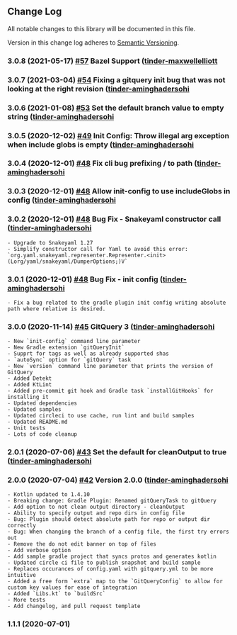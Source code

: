 ## Change Log
All notable changes to this library will be documented in this file.

Version in this change log adheres to [Semantic Versioning](http://semver.org/).

### 3.0.8 (2021-05-17) [#57](https://github.com/Tinder/GitQuery/pull/57) Bazel Support ([tinder-maxwellelliott](https://github.com/tinder-maxwellelliott )

### 3.0.7 (2021-03-04) [#54](https://github.com/Tinder/GitQuery/pull/54) Fixing a gitquery init bug that was not looking at the right revision ([tinder-aminghadersohi](https://github.com/tinder-aminghadersohi)

### 3.0.6 (2021-01-08) [#53](https://github.com/Tinder/GitQuery/pull/53) Set the default branch value to empty string ([tinder-aminghadersohi](https://github.com/tinder-aminghadersohi)

### 3.0.5 (2020-12-02) [#49](https://github.com/Tinder/GitQuery/pull/49) Init Config: Throw illegal arg exception when include globs is empty ([tinder-aminghadersohi](https://github.com/tinder-aminghadersohi)

### 3.0.4 (2020-12-01) [#48](https://github.com/Tinder/GitQuery/pull/48) Fix cli bug prefixing / to path ([tinder-aminghadersohi](https://github.com/tinder-aminghadersohi)

### 3.0.3 (2020-12-01) [#48](https://github.com/Tinder/GitQuery/pull/48) Allow init-config to use includeGlobs in config ([tinder-aminghadersohi](https://github.com/tinder-aminghadersohi)
    
### 3.0.2 (2020-12-01) [#48](https://github.com/Tinder/GitQuery/pull/48) Bug Fix - Snakeyaml constructor call ([tinder-aminghadersohi](https://github.com/tinder-aminghadersohi)
    - Upgrade to Snakeyaml 1.27 
    - Simplify constructor call for Yaml to avoid this error: `org.yaml.snakeyaml.representer.Representer.<init>(Lorg/yaml/snakeyaml/DumperOptions;)V`
    
### 3.0.1 (2020-12-01) [#48](https://github.com/Tinder/GitQuery/pull/48) Bug Fix - init config ([tinder-aminghadersohi](https://github.com/tinder-aminghadersohi)
    - Fix a bug related to the gradle plugin init config writing absolute path where relative is desired. 
    
### 3.0.0 (2020-11-14) [#45](https://github.com/Tinder/GitQuery/pull/45) GitQuery 3 ([tinder-aminghadersohi](https://github.com/tinder-aminghadersohi)
    - New `init-config` command line parameter
    - New Gradle extension `gitQueryInit` 
    - Supprt for tags as well as already supported shas
    - `autoSync` option for `gitQuery` task
    - New `version` command line parameter that prints the version of GitQuery
    - Added Detekt
    - Added KtLint
    - Added pre-commit git hook and Gradle task `installGitHooks` for installing it
    - Updated dependencies
    - Updated samples 
    - Updated circleci to use cache, run lint and build samples
    - Updated README.md
    - Unit tests
    - Lots of code cleanup


### 2.0.1 (2020-07-06) [#43](https://github.com/Tinder/GitQuery/pull/43) Set the default for cleanOutput to true ([tinder-aminghadersohi](https://github.com/tinder-aminghadersohi)

### 2.0.0 (2020-07-04) [#42](https://github.com/Tinder/GitQuery/pull/42) Version 2.0.0 ([tinder-aminghadersohi](https://github.com/tinder-aminghadersohi)
    - Kotlin updated to 1.4.10
    - Breaking change: Gradle Plugin: Renamed gitQueryTask to gitQuery 
    - Add option to not clean output directory - cleanOutput
    - Ability to specify output and repo dirs in config file
    - Bug: Plugin should detect absolute path for repo or output dir correctly
    - Bug: When changing the branch of a config file, the first try errors out
    - Remove the do not edit banner on top of files
    - Add verbose option
    - Add sample gradle project that syncs protos and generates kotlin
    - Updated circle ci file to publish snapshot and build sample
    - Replaces occurances of config.yaml with gitquery.yml to be more intuitive
    - Added a free form `extra` map to the `GitQueryConfig` to allow for custom key values for ease of integration
    - Added `Libs.kt` to `buildSrc`
    - More tests
    - Add changelog, and pull request template

### 1.1.1 (2020-07-01)
